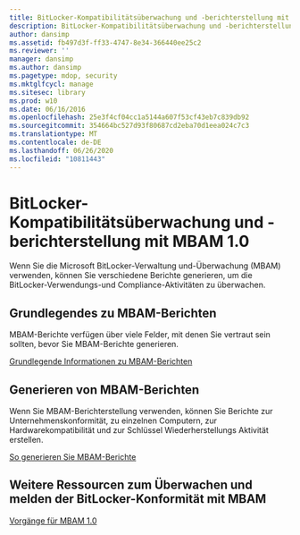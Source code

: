```yaml
---
title: BitLocker-Kompatibilitätsüberwachung und -berichterstellung mit MBAM 1.0
description: BitLocker-Kompatibilitätsüberwachung und -berichterstellung mit MBAM 1.0
author: dansimp
ms.assetid: fb497d3f-ff33-4747-8e34-366440ee25c2
ms.reviewer: ''
manager: dansimp
ms.author: dansimp
ms.pagetype: mdop, security
ms.mktglfcycl: manage
ms.sitesec: library
ms.prod: w10
ms.date: 06/16/2016
ms.openlocfilehash: 25e3f4cf04cc1a5144a607f53cf43eb7c839db92
ms.sourcegitcommit: 354664bc527d93f80687cd2eba70d1eea024c7c3
ms.translationtype: MT
ms.contentlocale: de-DE
ms.lasthandoff: 06/26/2020
ms.locfileid: "10811443"
---
```

# BitLocker-Kompatibilitätsüberwachung und -berichterstellung mit MBAM 1.0


Wenn Sie die Microsoft BitLocker-Verwaltung und-Überwachung (MBAM) verwenden, können Sie verschiedene Berichte generieren, um die BitLocker-Verwendungs-und Compliance-Aktivitäten zu überwachen.

## Grundlegendes zu MBAM-Berichten


MBAM-Berichte verfügen über viele Felder, mit denen Sie vertraut sein sollten, bevor Sie MBAM-Berichte generieren.

[Grundlegende Informationen zu MBAM-Berichten](understanding-mbam-reports-mbam-1.md)

## Generieren von MBAM-Berichten


Wenn Sie MBAM-Berichterstellung verwenden, können Sie Berichte zur Unternehmenskonformität, zu einzelnen Computern, zur Hardwarekompatibilität und zur Schlüssel Wiederherstellungs Aktivität erstellen.

[So generieren Sie MBAM-Berichte](how-to-generate-mbam-reports-mbam-1.md)

## Weitere Ressourcen zum Überwachen und melden der BitLocker-Konformität mit MBAM


[Vorgänge für MBAM 1.0](operations-for-mbam-10.md)

 

 





